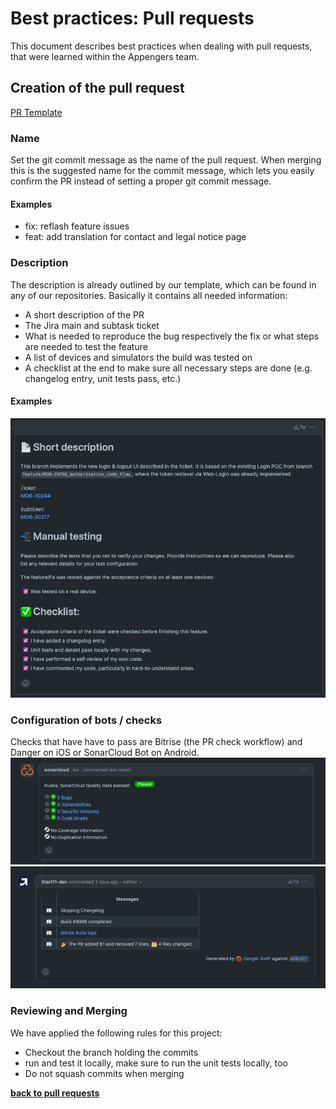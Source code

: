 # Best practices: Pull requests
This document describes best practices when dealing with pull requests, that were learned within the Appengers team.

## Creation of the pull request
[PR Template](./pullRequest-appengers-template.md)

### Name
Set the git commit message as the name of the pull request. When merging this is the suggested name for the commit message, which lets you easily confirm the PR instead of setting a proper git commit message. 

#### Examples
- fix: reflash feature issues
- feat: add translation for contact and legal notice page 

### Description
The description is already outlined by our template, which can be found in any of our repositories. Basically it contains all needed information:
- A short description of the PR
- The Jira main and subtask ticket
- What is needed to reproduce the bug respectively the fix or what steps are needed to test the feature 
- A list of devices and simulators the build was tested on 
- A checklist at the end to make sure all necessary steps are done (e.g. changelog entry, unit tests pass, etc.)

#### Examples
![](../../files/screenshots/pullrequest_bestpractise_appengers.png) 

### Configuration of bots / checks
Checks that have have to pass are Bitrise (the PR check workflow) and Danger on iOS or SonarCloud Bot on Android.
![](../../files/screenshots/pullrequest_bestpractise_appengers_android_bot.png)
![](../../files/screenshots/pullrequest_bestpractise_appengers_ios_bot.png)

### Reviewing and Merging
We have applied the following rules for this project:
- Checkout the branch holding the commits
- run and test it locally, make sure to run the unit tests locally, too
- Do not squash commits when merging

**[back to pull requests](/docs/development.md#pull-requests)**
